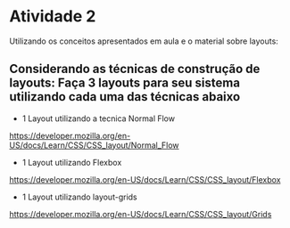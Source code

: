 # Atividade 2 

Utilizando os conceitos apresentados em aula e o material sobre layouts:

## Considerando as técnicas de construção de layouts: Faça 3 layouts  para seu sistema utilizando cada uma das técnicas abaixo

- 1 Layout utilizando a tecnica Normal Flow

https://developer.mozilla.org/en-US/docs/Learn/CSS/CSS_layout/Normal_Flow

- 1 Layout utilizando Flexbox

https://developer.mozilla.org/en-US/docs/Learn/CSS/CSS_layout/Flexbox

- 1 Layout utilizando layout-grids

https://developer.mozilla.org/en-US/docs/Learn/CSS/CSS_layout/Grids
